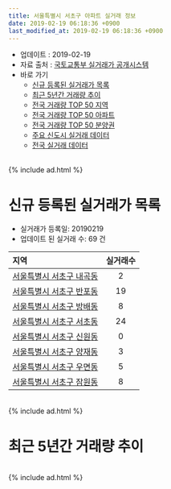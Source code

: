 ```yaml
---
title: 서울특별시 서초구 아파트 실거래 정보
date: 2019-02-19 06:18:36 +0900
last_modified_at: 2019-02-19 06:18:36 +0900
---
```


* 업데이트 : 2019-02-19
* 자료 출처 : [국토교통부 실거래가 공개시스템](http://rt.molit.go.kr)
* 바로 가기
    * [신규 등록된 실거래가 목록](#신규-등록된-실거래가-목록)
    * [최근 5년간 거래량 추이](#최근-5년간-거래량-추이)
    * [전국 거래량 TOP 50 지역](https://inasie.github.io/apt-trade-info/최근-3개월-전국에서-가장-거래가-많이-발생한-지역)
    * [전국 거래량 TOP 50 아파트](https://inasie.github.io/apt-trade-info/최근-3개월-전국에서-가장-거래가-많이-발생한-아파트)
    * [전국 거래량 TOP 50 분양권](https://inasie.github.io/apt-trade-info/최근-3개월-전국에서-가장-거래가-많이-발생한-분양권)
    * [주요 신도시 실거래 데이터](https://inasie.github.io/apt-trade-info/주요-신도시)
    * [전국 실거래 데이터](https://inasie.github.io/apt-trade-info/전국)

<br>
{% include ad.html %}
<br>

# 신규 등록된 실거래가 목록
* 실거래가 등록일: 20190219
* 업데이트 된 실거래 수: 69 건


|지역|실거래수|
|:---|:---:|
|[서울특별시 서초구 내곡동](https://inasie.github.io/apt-trade-info/서울특별시-서초구-내곡동)|2|
|[서울특별시 서초구 반포동](https://inasie.github.io/apt-trade-info/서울특별시-서초구-반포동)|19|
|[서울특별시 서초구 방배동](https://inasie.github.io/apt-trade-info/서울특별시-서초구-방배동)|8|
|[서울특별시 서초구 서초동](https://inasie.github.io/apt-trade-info/서울특별시-서초구-서초동)|24|
|[서울특별시 서초구 신원동](https://inasie.github.io/apt-trade-info/서울특별시-서초구-신원동)|0|
|[서울특별시 서초구 양재동](https://inasie.github.io/apt-trade-info/서울특별시-서초구-양재동)|3|
|[서울특별시 서초구 우면동](https://inasie.github.io/apt-trade-info/서울특별시-서초구-우면동)|5|
|[서울특별시 서초구 잠원동](https://inasie.github.io/apt-trade-info/서울특별시-서초구-잠원동)|8|


<br>
{% include ad.html %}
<br>

# 최근 5년간 거래량 추이


<div style="width:100%;">
    <canvas id="deal_progress" height="200"></canvas>
</div>

<script>
new Chart(document.getElementById("deal_progress"), {
    type: 'line',
    data: {
        labels: ['201402','201403','201404','201405','201406','201407','201408','201409','201410','201411','201412','201501','201502','201503','201504','201505','201506','201507','201508','201509','201510','201511','201512','201601','201602','201603','201604','201605','201606','201607','201608','201609','201610','201611','201612','201701','201702','201703','201704','201705','201706','201707','201708','201709','201710','201711','201712','201801','201802','201803','201804','201805','201806','201807','201808','201809','201810','201811','201812','201901','201902'],
        datasets: [{
            label: '매매',
            pointRadius: 1,
            data: [435, 395, 261, 255, 308, 405, 495, 497, 429, 303, 343, 541, 484, 724, 525, 477, 429, 411, 327, 418, 499, 383, 253, 216, 226, 346, 536, 555, 585, 471, 496, 480, 481, 213, 170, 176, 266, 414, 541, 775, 533, 660, 235, 377, 343, 414, 469, 651, 279, 311, 156, 164, 166, 284, 606, 267, 122, 64, 56, 26, 4],
            borderColor: "rgba(255, 201, 14, 1)",
            backgroundColor: "rgba(255, 201, 14, 0.5)",
            fill: false,
            lineTension: 0
        },{
            label: '전월세',
            pointRadius: 1,
            data: [994, 791, 747, 636, 665, 718, 697, 728, 935, 912, 1157, 1202, 1012, 1001, 719, 666, 837, 816, 722, 630, 801, 762, 953, 902, 873, 733, 679, 691, 766, 772, 892, 850, 1100, 867, 1200, 843, 895, 886, 801, 724, 706, 721, 806, 786, 740, 802, 962, 991, 909, 900, 680, 739, 777, 906, 938, 738, 826, 669, 761, 535, 162],
            borderColor: "rgba(0, 141, 185, 1)",
            backgroundColor: "rgba(0, 141, 185, 0.5)",
            fill: false,
            lineTension: 0
        }
        ]
    },
    options: {
        responsive: true,
        title: {
            display: false
        },
        tooltips: {
            mode: 'index',
            intersect: false
        },
        hover: {
            mode: 'nearest',
            intersect: true
        },
        scales: {
            xAxes: [{
                display: true,
                scaleLabel: {
                    display: true,
                    labelString: '년/월'
                }
            }],
            yAxes: [{
                display: true,
                ticks: {
                    suggestedMin: 0,
                },
                scaleLabel: {
                    display: true,
                    labelString: '실거래 수'
                }
            }]
        }
    }
});

</script>


<br>
{% include ad.html %}
<br>


